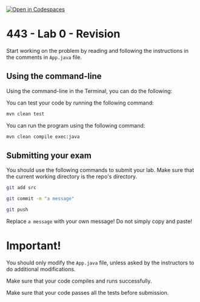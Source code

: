 [![Open in Codespaces](https://classroom.github.com/assets/launch-codespace-f4981d0f882b2a3f0472912d15f9806d57e124e0fc890972558857b51b24a6f9.svg)](https://classroom.github.com/open-in-codespaces?assignment_repo_id=10603833)
# 443 - Lab 0 - Revision

Start working on the problem by reading and following the instructions in the comments in `App.java` file. 

## Using the command-line

Using the command-line in the Terminal, you can do the following: 

You can test your code by running the following command:

```bash
mvn clean test
```

You can run the program using the following command:
```bash
mvn clean compile exec:java
```

## Submitting your exam
You should use the following commands to submit your lab. Make sure that the current working directory is the repo's directory. 

```bash
git add src

git commit -m "a message"

git push
```
Replace `a message` with your own message! Do not simply copy and paste!

# Important!

You should only modify the `App.java` file, unless asked by the instructors to do additional modifications. 

Make sure that your code compiles and runs successfully. 

Make sure that your code passes all the tests before submission.
